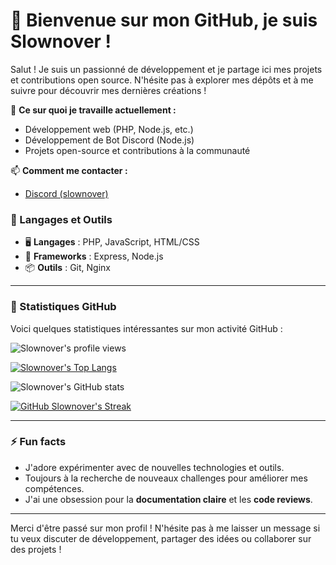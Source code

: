 # 👋 Bienvenue sur mon GitHub, je suis **Slownover** !

Salut ! Je suis un passionné de développement et je partage ici mes projets et contributions open source. N'hésite pas à explorer mes dépôts et à me suivre pour découvrir mes dernières créations !

🔭 **Ce sur quoi je travaille actuellement :**
- Développement web (PHP, Node.js, etc.)
- Développement de Bot Discord (Node.js)
- Projets open-source et contributions à la communauté

📫 **Comment me contacter :**
- [Discord (slownover)](https://discord.com/users/823942940299755530)

### 🧰 Langages et Outils

- 🖥️ **Langages** : PHP, JavaScript, HTML/CSS
- 🚀 **Frameworks** : Express, Node.js
- 📦 **Outils** : Git, Nginx

---

### 🚀 Statistiques GitHub

Voici quelques statistiques intéressantes sur mon activité GitHub :

![Slownover's profile views](https://komarev.com/ghpvc/?username=Slownover&style=for-the-badge&abbreviated=true&label=Nombre+de+vues+de+mon+profile)

[![Slownover's Top Langs](https://stats-readme-theta.vercel.app/api/top-langs/?username=Slownover&show_icons=true&count_private=true&bg_color=00000000&locale=fr&layout=compact)](https://github.com/anuraghazra/github-readme-stats)

![Slownover's GitHub stats](https://stats-readme-theta.vercel.app/api?username=slownover&show_icons=true&count_private=true&bg_color=00000000&locale=fr&rank_icon=github)

[![GitHub Slownover's Streak](https://streak-stats.demolab.com?user=Slownover&locale=fr)](https://git.io/streak-stats)

---

### ⚡ Fun facts

- J'adore expérimenter avec de nouvelles technologies et outils.
- Toujours à la recherche de nouveaux challenges pour améliorer mes compétences.
- J'ai une obsession pour la **documentation claire** et les **code reviews**.

---

Merci d'être passé sur mon profil ! N'hésite pas à me laisser un message si tu veux discuter de développement, partager des idées ou collaborer sur des projets !
